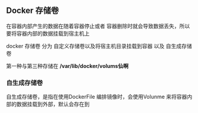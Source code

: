## Docker 存储卷

在容器内部产生的数据在随着容器停止或者 容器删除时就会导致数据丢失，所以要将容器内部的数据挂载到宿主机上

docker 存储卷 分为 自定义存储卷以及将宿主机目录挂载到容器 以及 自生成存储卷

第一种与第三种存储在 **/var/lib/docker/volums仙啊**





### 自生成存储卷

自生成存储卷，是指在使用DockerFile 编排镜像时，会使用Volunme 来将容器内部的数据挂载到外部，默认会存在到

